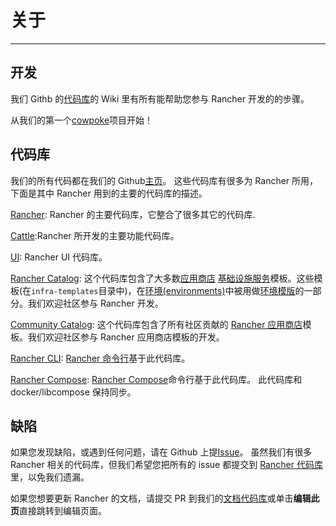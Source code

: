# 关于

---

## 开发

我们 Githb 的[代码库](https://github.com/rancher/rancher)的 Wiki 里有所有能帮助您参与 Rancher 开发的的步骤。

从我们的第一个[cowpoke](https://github.com/rancher/rancher/wiki/Cowpoke-1:-Getting-Started-with-Rancher)项目开始！

## 代码库

我们的所有代码都在我们的 Github[主页](https://github.com/rancher)。 这些代码库有很多为 Rancher 所用，下面是其中 Rancher 用到的主要的代码库的描述。

[Rancher](https://github.com/rancher/rancher): Rancher 的主要代码库，它整合了很多其它的代码库.

[Cattle](https://github.com/rancher/cattle):Rancher 所开发的主要功能代码库。

[UI](https://github.com/rancher/ui): Rancher UI 代码库。

[Rancher Catalog](https://github.com/rancher/rancher-catalog): 这个代码库包含了大多数[应用商店](/docs/rancher1/configurations/catalog/) [基础设施服务](/docs/rancher1/rancher-service/)模板。这些模板(在`infra-templates`目录中)，在[环境(environments)](/docs/rancher1/configurations/environments/)中被用做[环境模版](/docs/rancher1/configurations/environments/)的一部分。我们欢迎社区参与 Rancher 开发。

[Community Catalog](https://github.com/rancher/community-catalog): 这个代码库包含了所有社区贡献的 [Rancher 应用商店](/docs/rancher1/configurations/catalog/)模板。我们欢迎社区参与 Rancher 应用商店模板的开发。

[Rancher CLI](https://github.com/rancher/cli): [Rancher 命令行](/docs/rancher2/cli/)基于此代码库。

[Rancher Compose](https://github.com/rancher/rancher-compose): [Rancher Compose](/docs/rancher1/infrastructure/cattle/rancher-compose/)命令行基于此代码库。 此代码库和 docker/libcompose 保持同步。

## 缺陷

如果您发现缺陷，或遇到任何问题，请在 Github 上提[Issue](https://github.com/rancher/rancher/issues/new)。 虽然我们有很多 Rancher 相关的代码库，但我们希望您把所有的 issue 都提交到 [Rancher 代码库](https://github.com/rancher/rancher)里，以免我们遗漏。

如果您想要更新 Rancher 的文档，请提交 PR 到我们的[文档代码库](https://github.com/loganhz/loganhz.github.io)或单击**编辑此页**直接跳转到编辑页面。
